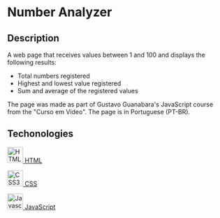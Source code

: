 # Number Analyzer

## Description

A web page that receives values between 1 and 100 and displays the following results: 
- Total numbers registered
- Highest and lowest value registered
- Sum and average of the registered values <br>

The page was made as part of Gustavo Guanabara's JavaScript course from the "Curso em Vídeo". The page is in Portuguese (PT-BR).

## Techonologies

<a href="https://developer.mozilla.org/en-US/docs/Glossary/HTML5" target="_blank"><img src="https://raw.githubusercontent.com/danielcranney/readme-generator/main/public/icons/skills/html5-colored.svg" width="36" height="36" alt="HTML5" /> HTML</a>


<a href="https://www.w3.org/TR/CSS/#css" target="_blank" rel="noreferrer"><img src="https://raw.githubusercontent.com/danielcranney/readme-generator/main/public/icons/skills/css3-colored.svg" width="36" height="36" alt="CSS3" /> CSS</a>

<a href="https://developer.mozilla.org/en-US/docs/Web/JavaScript" target="_blank" rel="noreferrer"><img src="https://raw.githubusercontent.com/danielcranney/readme-generator/main/public/icons/skills/javascript-colored.svg" width="36" height="36" alt="Javascript" /> JavaScript</a>
